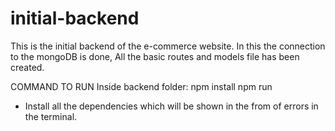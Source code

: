 # initial-backend
This is the initial backend of the e-commerce website. In this the connection to the mongoDB is done, All the basic routes and models file has been created.

COMMAND TO RUN 
Inside backend folder: npm install
                       npm run
* Install all the dependencies which will be shown in the from of errors in the terminal.
